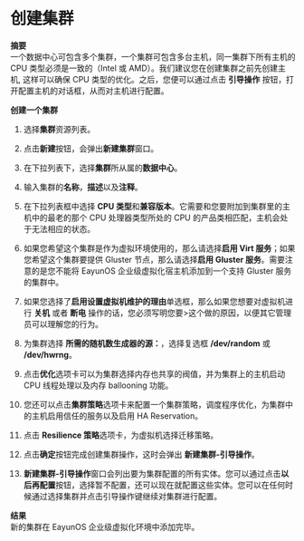 # 创建集群

**摘要**<br/>
一个数据中心可包含多个集群，一个集群可包含多台主机，同一集群下所有主机的 CPU 类型必须是一致的（Intel 或 AMD）。我们建议您在创建集群之前先创建主机, 这样可以确保 CPU 类型的优化。之后，您便可以通过点击 **引导操作** 按钮，打开配置主机的对话框，从而对主机进行配置。

**创建一个集群**

1. 选择**集群**资源列表。

2. 点击**新建**按钮，会弹出**新建集群**窗口。

3. 在下拉列表下，选择**集群**所从属的**数据中心**。

4. 输入集群的**名称**，**描述**以及**注释**。

5. 在下拉列表框中选择 **CPU 类型**和**兼容版本**。它需要和您要附加到集群里的主机中的最老的那个 CPU 处理器类型所处的 CPU 的产品类相匹配，主机会处于无法相应的状态。

6. 如果您希望这个集群是作为虚拟环境使用的，那么请选择**启用 Virt 服务**；如果您希望这个集群要提供 Gluster 节点，那么请选择**启用 Gluster 服务**。需要注意的是您不能将 EayunOS 企业级虚拟化宿主机添加到一个支持 Gluster 服务的集群中。

7. 如果您选择了**启用设置虚拟机维护的理由**单选框，那么如果您想要对虚拟机进行 **关机** 或者 **断电** 操作的话，您必须写明您要>这个做的原因，以便其它管理员可以理解您的行为。

8. 为集群选择 **所需的随机数生成器的源：**，选择复选框 **/dev/random** 或 **/dev/hwrng**。 

9. 点击**优化**选项卡可以为集群选择内存也共享的阀值，并为集群上的主机启动 CPU 线程处理以及内存 ballooning 功能。

10. 您还可以点击**集群策略**选项卡来配置一个集群策略，调度程序优化，为集群中的主机启用信任的服务以及启用 HA Reservation。

11. 点击 **Resilience 策略**选项卡，为虚拟机选择迁移策略。

12. 点击**确定**按钮完成创建集群操作，这时会弹出 **新建集群-引导操作**。

13. **新建集群-引导操作**窗口会列出要为集群配置的所有实体。您可以通过点击**以后再配置**按钮，选择暂不配置，还可以现在就配置这些实体。您可以在任何时候通过选择集群并点击引导操作键继续对集群进行配置。

**结果**<br/>
新的集群在 EayunOS 企业级虚拟化环境中添加完毕。
